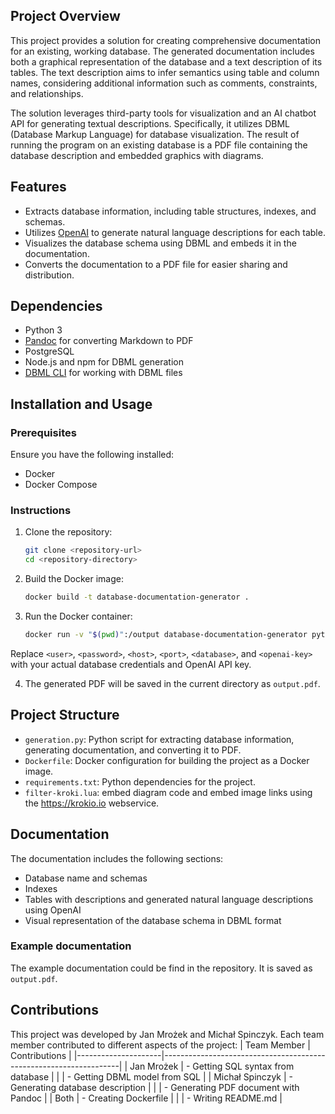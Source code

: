 ## Project Overview

This project provides a solution for creating comprehensive documentation for an existing, working database. The generated documentation includes both a graphical representation of the database and a text description of its tables. The text description aims to infer semantics using table and column names, considering additional information such as comments, constraints, and relationships.

The solution leverages third-party tools for visualization and an AI chatbot API for generating textual descriptions. Specifically, it utilizes DBML (Database Markup Language) for database visualization. The result of running the program on an existing database is a PDF file containing the database description and embedded graphics with diagrams.

## Features

- Extracts database information, including table structures, indexes, and schemas.
- Utilizes [OpenAI](https://www.openai.com/) to generate natural language descriptions for each table.
- Visualizes the database schema using DBML and embeds it in the documentation.
- Converts the documentation to a PDF file for easier sharing and distribution.

## Dependencies

- Python 3
- [Pandoc](https://pandoc.org/) for converting Markdown to PDF
- PostgreSQL
- Node.js and npm for DBML generation
- [DBML CLI](https://www.dbml.org/cli) for working with DBML files

## Installation and Usage

### Prerequisites

Ensure you have the following installed:

- Docker
- Docker Compose

### Instructions

1. Clone the repository:

   ```bash
   git clone <repository-url>
   cd <repository-directory>

2. Build the Docker image:

    ```bash
    docker build -t database-documentation-generator .

3. Run the Docker container:

    ```bash
    docker run -v "$(pwd)":/output database-documentation-generator python3 /app/generation.py <user> <password> <host> <port> <database> <openai-key> 

Replace `<user>`, `<password>`, `<host>`, `<port>`, `<database>`, and `<openai-key>` with your actual database credentials and OpenAI API key.


4. The generated PDF will be saved in the current directory as `output.pdf`.

## Project Structure
- `generation.py`: Python script for extracting database information, generating documentation, and converting it to PDF.
- `Dockerfile`: Docker configuration for building the project as a Docker image.
- `requirements.txt`: Python dependencies for the project.
- `filter-kroki.lua`: embed diagram code and embed image links using the https://krokio.io webservice.

## Documentation
The documentation includes the following sections:

- Database name and schemas
- Indexes
- Tables with descriptions and generated natural language descriptions using OpenAI
- Visual representation of the database schema in DBML format

### Example documentation

The example documentation could be find in the repository. It is saved as `output.pdf`.

## Contributions
This project was developed by Jan Mrożek and Michał Spinczyk. Each team member contributed to different aspects of the project:
| Team Member         | Contributions                                                      |
|---------------------|-------------------------------------------------------------------|
| Jan Mrożek          | - Getting SQL syntax from database                                  |
|                     | - Getting DBML model from SQL                                      |
| Michał Spinczyk      | - Generating database description                                  |
|                     | - Generating PDF document with Pandoc                               |
| Both                | - Creating Dockerfile                                              |
|                     | - Writing README.md                                                |